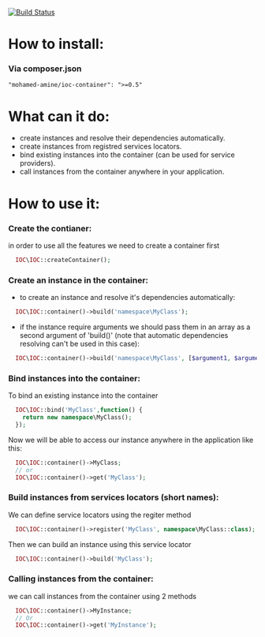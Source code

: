 [![Build Status](https://travis-ci.org/MohamedAmine-C/IOC-Container.svg?branch=master)](https://travis-ci.org/MohamedAmine-C/IOC-Container)

# How to install:
### Via composer.json
``` "mohamed-amine/ioc-container": ">=0.5" ```
# What can it do:

- create instances and resolve their dependencies automatically.
- create instances from registred services locators.
- bind existing instances into the container (can be used for service providers).
- call instances from the container anywhere in your application.

# How to use it:
### Create the contianer:
in order to use all the features we need to create a container first
```php
  IOC\IOC::createContainer();
```
### Create an instance in the container:
- to create an instance and resolve it's dependencies automatically:
```php
  IOC\IOC::container()->build('namespace\MyClass');
```

- if the instance require arguments we should pass them in an array as a second argument of 'build()' (note that automatic dependencies resolving can't be used in this case):
```php
  IOC\IOC::container()->build('namespace\MyClass', [$argument1, $argument2]);
```

### Bind instances into the container:
To bind an existing instance into the container
```php
  IOC\IOC::bind('MyClass',function() {
    return new namespace\MyClass();
  });
```
Now we will be able to access our instance anywhere in the application like this:
```php
  IOC\IOC::container()->MyClass;
  // or 
  IOC\IOC::container()->get('MyClass');
```

### Build instances from services locators (short names):
We can define service locators using the regiter method
```php
  IOC\IOC::container()->register('MyClass', namespace\MyClass::class);
```
Then we can build an instance using this service locator
```php
  IOC\IOC::container()->build('MyClass');
```

### Calling instances from the container:
we can call instances from the container using 2 methods
```php
  IOC\IOC::container()->MyInstance;
  // Or
  IOC\IOC::container()->get('MyInstance');
```

